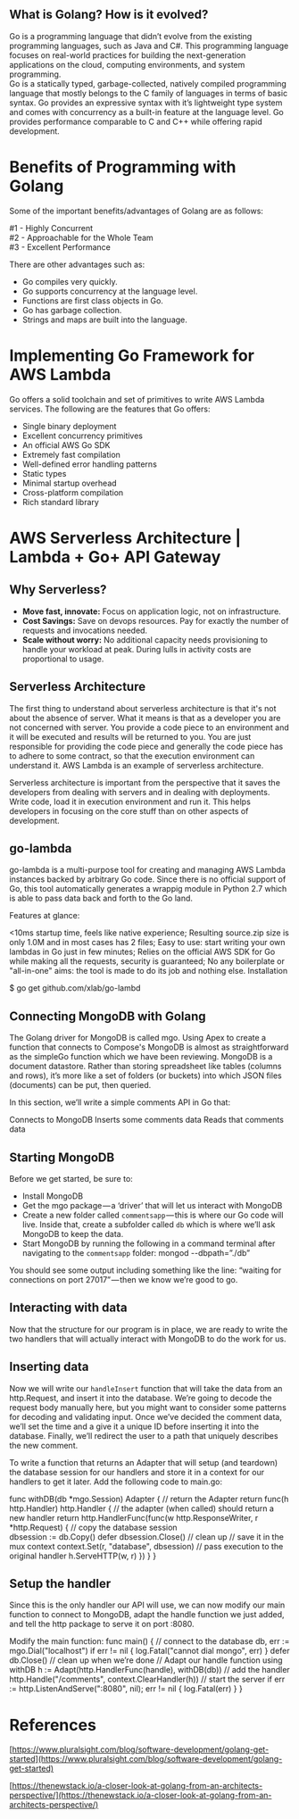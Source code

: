 ## What is Golang? How is it evolved?

Go is a programming language that didn’t evolve from the existing programming languages, such as Java and C#. This programming language focuses on real-world practices for building the next-generation applications on the cloud, computing environments, and system programming.  
Go is a statically typed, garbage-collected, natively compiled programming language that mostly belongs to the C family of languages in terms of basic syntax. Go provides an expressive syntax with it’s lightweight type system and comes with concurrency as a built-in feature at the language level. Go provides performance comparable to C and C++ while offering rapid development.

# Benefits of Programming with Golang

Some of the important benefits/advantages of Golang are as follows:

#1 - Highly Concurrent  
#2 - Approachable for the Whole Team  
#3 - Excellent Performance

There are other advantages such as: 
* Go compiles very quickly.
* Go supports concurrency at the language level.
* Functions are first class objects in Go.
* Go has garbage collection.
* Strings and maps are built into the language. 

# Implementing Go Framework for AWS Lambda

Go offers a solid toolchain and set of primitives to write AWS Lambda services. The following are the features that Go offers:

- Single binary deployment
- Excellent concurrency primitives
- An official AWS Go SDK
- Extremely fast compilation
- Well-defined error handling patterns
- Static types
- Minimal startup overhead
- Cross-platform compilation
- Rich standard library

# AWS Serverless Architecture | Lambda + Go+ API Gateway

## Why Serverless?  

- <b>Move fast, innovate:</b> Focus on application logic, not on infrastructure.  
- <b>Cost Savings:</b> Save on devops resources. Pay for exactly the number of requests and invocations needed.  
- <b>Scale without worry:</b> No additional capacity needs provisioning to handle your workload at peak. During lulls in activity costs are proportional to usage.

## Serverless Architecture

The first thing to understand about serverless architecture is that it's not about the absence of server. What it means is that as a developer you are not concerned with server. You provide a code piece to an environment and it will be executed and results will be returned to you. You are just responsible for providing the code piece and generally the code piece has to adhere to some contract, so that the execution environment can understand it. AWS Lambda is an example of serverless architecture.  

Serverless architecture is important from the perspective that it saves the developers from dealing with servers and in dealing with deployments. Write code, load it in execution environment and run it. This helps developers in focusing on the core stuff than on other aspects of development.


## go-lambda

go-lambda is a multi-purpose tool for creating and managing AWS Lambda instances backed by arbitrary Go code. Since there is no official support of Go, this tool automatically generates a wrappig module in Python 2.7 which is able to pass data back and forth to the Go land.

Features at glance:

<10ms startup time, feels like native experience;
Resulting source.zip size is only 1.0M and in most cases has 2 files;
Easy to use: start writing your own lambdas in Go just in few minutes;
Relies on the official AWS SDK for Go while making all the requests, security is guaranteed;
No any boilerplate or "all-in-one" aims: the tool is made to do its job and nothing else. 
Installation

$ go get github.com/xlab/go-lambd

## Connecting MongoDB with Golang

The Golang driver for MongoDB is called mgo. Using Apex to create a function that connects to Compose's MongoDB is almost as straightforward as the simpleGo function which we have been reviewing. 
MongoDB is a document datastore. Rather than storing spreadsheet like tables (columns and rows), it’s more like a set of folders (or buckets) into which JSON files (documents) can be put, then queried.

In this section, we’ll write a simple comments API in Go that:

Connects to MongoDB
Inserts some comments data
Reads that comments data

## Starting MongoDB

Before we get started, be sure to:
- Install MongoDB  
- Get the mgo package — a ‘driver’ that will let us interact with MongoDB  
- Create a new folder called `commentsapp` — this is where our Go code will live. Inside that, create a subfolder called `db` which is where we’ll ask MongoDB to keep the data.  
- Start MongoDB by running the following in a command terminal after navigating to the `commentsapp` folder:
mongod --dbpath=”./db”

You should see some output including something like the line: “waiting for connections on port 27017” — then we know we’re good to go.

## Interacting with data
Now that the structure for our program is in place, we are ready to write the two handlers that will actually interact with MongoDB to do the work for us.

## Inserting data
Now we will write our `handleInsert` function that will take the data from an http.Request, and insert it into the database. We’re going to decode the request body manually here, but you might want to consider some patterns for decoding and validating input. Once we’ve decided the comment data, we’ll set the time and a give it a unique ID before inserting it into the database. Finally, we’ll redirect the user to a path that uniquely describes the new comment.

To write a function that returns an Adapter that will setup (and teardown) the database session for our handlers and store it in a context for our handlers to get it later.
Add the following code to main.go:

func withDB(db *mgo.Session) Adapter {
  // return the Adapter
  return func(h http.Handler) http.Handler {
    // the adapter (when called) should return a new handler
    return http.HandlerFunc(func(w http.ResponseWriter, r *http.Request) {
      // copy the database session      
      dbsession := db.Copy()
      defer dbsession.Close() // clean up 
      // save it in the mux context
      context.Set(r, "database", dbsession)
      // pass execution to the original handler
      h.ServeHTTP(w, r)
    })
  }
}

## Setup the handler
Since this is the only handler our API will use, we can now modify our main function to connect to MongoDB, adapt the handle function we just added, and tell the http package to serve it on port :8080.

Modify the main function:
func main() {
  // connect to the database
  db, err := mgo.Dial("localhost")
  if err != nil {
    log.Fatal("cannot dial mongo", err)
  }
  defer db.Close() // clean up when we’re done
  // Adapt our handle function using withDB
  h := Adapt(http.HandlerFunc(handle), withDB(db))
  // add the handler
  http.Handle("/comments", context.ClearHandler(h))
  // start the server
  if err := http.ListenAndServe(":8080", nil); err != nil {
    log.Fatal(err)
  }
}




# References

[https://www.pluralsight.com/blog/software-development/golang-get-started](https://www.pluralsight.com/blog/software-development/golang-get-started)

[https://thenewstack.io/a-closer-look-at-golang-from-an-architects-perspective/](https://thenewstack.io/a-closer-look-at-golang-from-an-architects-perspective/)

